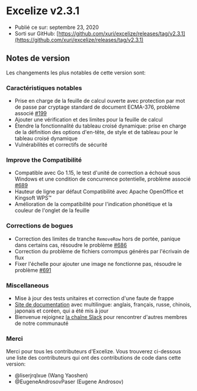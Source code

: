 # Excelize v2.3.1

* Publié ce sur: septembre 23, 2020
* Sorti sur GitHub: [https://github.com/xuri/excelize/releases/tag/v2.3.1](https://github.com/xuri/excelize/releases/tag/v2.3.1)

## Notes de version

Les changements les plus notables de cette version sont:

### Caractéristiques notables

* Prise en charge de la feuille de calcul ouverte avec protection par mot de passe par cryptage standard de document ECMA-376, problème associé [#199](https://github.com/xuri/excelize/issues/199)
* Ajouter une vérification et des limites pour la feuille de calcul
* Étendre la fonctionnalité du tableau croisé dynamique: prise en charge de la définition des options d'en-tête, de style et de tableau pour le tableau croisé dynamique
* Vulnérabilités et correctifs de sécurité

### Improve the Compatibilité

* Compatible avec Go 1.15, le test d'unité de correction a échoué sous Windows et une condition de concurrence potentielle, problème associé [#689](https://github.com/xuri/excelize/issues/689)
* Hauteur de ligne par défaut Compatibilité avec Apache OpenOffice et Kingsoft WPS&trade;
* Amélioration de la compatibilité pour l'indication phonétique et la couleur de l'onglet de la feuille

### Corrections de bogues

* Correction des limites de tranche `RemoveRow` hors de portée, panique dans certains cas, résoudre le problème [#686](https://github.com/xuri/excelize/issues/686)
* Correction du problème de fichiers corrompus générés par l'écrivain de flux
* Fixer l'échelle pour ajouter une image ne fonctionne pas, résoudre le problème [#691](https://github.com/xuri/excelize/issues/691)

### Miscellaneous

* Mise à jour des tests unitaires et correction d'une faute de frappe
* [Site de documentation](https://xuri.me/excelize) avec multilingue: anglais, français, russe, chinois, japonais et coréen, qui a été mis à jour
* Bienvenue rejoignez [la chaîne Slack](https://join.slack.com/t/xuri/shared_invite/zt-eriqdkeo-wV04zcCdBiiZveFgY86Wzw) pour rencontrer d'autres membres de notre communauté

### Merci

Merci pour tous les contributeurs d'Excelize. Vous trouverez ci-dessous une liste des contributeurs qui ont des contributions de code dans cette version:

* @liserjrqlxue (Wang Yaoshen)
* @EugeneAndrosovPaser (Eugene Androsov)
